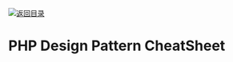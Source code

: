 [![返回目录](https://parg.co/UCb)](https://github.com/wxyyxc1992/Awesome-CheatSheet)

# PHP Design Pattern CheatSheet
